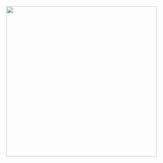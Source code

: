 <img src="https://github.com/estudiomaisum/Mobiliarios_para_primeira_infancia/assets/135167314/fa75958c-63cc-4467-a7da-919ba4df8b8c" width="400px" />

